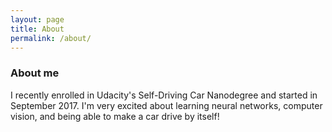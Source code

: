 ```yaml
---
layout: page
title: About
permalink: /about/
---
```


### About me

I recently enrolled in Udacity's Self-Driving Car Nanodegree and started in September 2017. I'm very excited about learning neural networks, computer vision, and being able to make a car drive by itself!

